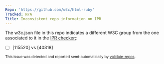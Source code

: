 ```yaml
---
Repo: 'https://github.com/w3c/html-ruby'
Tracked: N/A
Title: Inconsistent repo information on IPR
---
```


The w3c.json file in this repo indicates a different W3C group from the one associated to it in the [IPR checker](https://labs.w3.org/repo-manager/);:
* [ ] [115520] vs [40318]

<sub>This issue was detected and reported semi-automatically by [validate-repos](https://github.com/w3c/validate-repos/).</sub>
